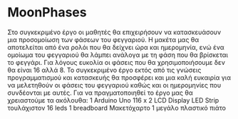 # MoonPhases
Στο συγκεκριμένο έργο οι μαθητές θα επιχειρήσουν να κατασκευάσουν μια προσομοίωση των φάσεων του φεγγαριού. Η μακέτα μας θα αποτελείται από ένα ρολόι που θα δείχνει ώρα και ημερομηνία, ενώ ένα ομοίωμα του φεγγαριού θα λάμπει ανάλογα με τη φάση που θα βρίσκεται το φεγγάρι.  Για λόγους ευκολία οι φάσεις που θα χρησιμοποιήσουμε  δεν θα είναι 16 αλλά 8. Το συγκεκριμένο έργο εκτός από τις γνώσεις προγραμματισμού και κατασκευής θα προσφέρει και μια καλή ευκαιρία για να μελετηθούν οι φάσεις του φεγγαριού καθώς και οι ημερομηνίες που συνδέονται με αυτές. Για να πραγματοποιηθεί το έργο μας θα χρειαστούμε τα ακόλουθα:
1 Arduino Uno
116 x 2 LCD Display
LED Strip τουλάχιστον 16 leds
1 breadboard
Μακετόχαρτο
1 μεγάλο πλαστικό πιάτο
